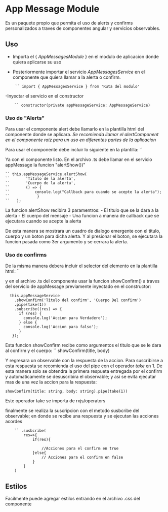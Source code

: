 # App Message Module

Es un paquete propio que permita el uso de alerts y confirms personalizados a traves de componentes angular y servicios observables.

## Uso

- Importa el { _AppMessagesModule_ } en el modulo de aplicacion donde quiera aplicarse su uso

- Posteriormente importar el servicio _AppMessagesService_ en el componente que quiera llamar a la alerta o confirm.

       `` import { AppMessagesService } from 'Ruta del modulo'

-Inyectar el servicio en el constructor

        `` constructor(private appMessageService: AppMessageService)

### Uso de "Alerts"

Para usar el componente alert debe llamarlo en la plantilla html del componente donde se aplicara. _Se recomienda llamar el alertComponent en el componente raiz para un uso en diferentes partes de la aplicacion_

Para usar el componente debe incluir lo siguiente en la plantilla:
`` <ngx-alert></ngx-alert>

Ya con el componente listo. En el archivo .ts debe llamar en el servicio appMessage la funcion "alertShow())"

    `` this.appMessageService.alertShow(
    ``       'Titulo de la alerta',
    ``       'Cuerpo de la alerta',
    ``       () => {
    ``           console.log("Callback para cuando se acepte la alerta");
    ``            }
    ``   );

La funcion alertShow recibira 3 paramentros: - El titulo que se la dara a la alerta - El cuerpo del mensaje - Una funcion a manera de callback que se ejecutara cuando se acepte la alerta

De esta manera se mostrara un cuadro de dialogo emergente con el titulo, cuerpo y un boton para dicha alerta. Y al presionar el boton, se ejecutara la funcion pasada como 3er argumento y se cerrara la alerta.

### Uso de confirms

De la misma manera debera incluir el selector del elemento en la plantilla html:
`` <ngx-confirm></ngx-confirm>

y en el archivo .ts del componente usar la funcion showConfirm() a traves del servicio de appMessage previamente inyectado en el constructor:

      this.appMessageService
        .showConfirm('Titulo del confirm', 'Cuerpo Del confirm')
        .pipe(take(1))
        .subscribe((res) => {
          if (res) {
            console.log('Accion para Verdadero');
          } else {
            console.log('Accion para falso');
          }
       });

Esta funcion showConfirm recibe como argumentos el titulo que se le dara al confirm y el cuerpo:
`` showConfirm(title, body)

Y regresara un observable con la respuesta de la accion. Para suscribirse a esta respuesta se recomienda el uso del pipe con el operador _take_ en 1. De esta manera solo se obtendra la primera respueta entregada por el confirm y automaticamente se desuscribira el observable; y asi se evita ejecutar mas de una vez la accion para la respuesta:

    showConfirm(title: string, body: string).pipe(take(1))

Este operador take se importa de rxjs/operators

finalmente se realiza la suscripcion con el metodo susbcribe del observable; en donde se recibe una respuesta y se ejecutan las acciones acordes

        `` .susbcribe(
            res=>{
                if(res){

                    //Acciones para el confirm en true
                }else{
                    // Acciones para el confirm en false
                }
            }
        )

## Estilos

Facilmente puede agregar estilos entrando en el archivo .css del componente

